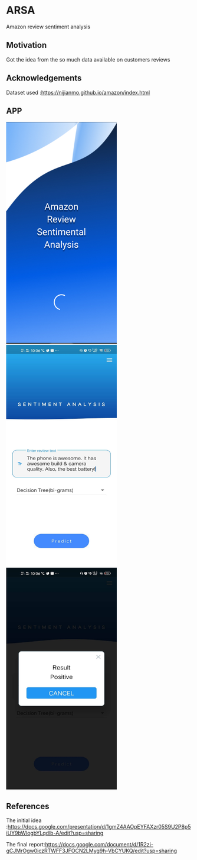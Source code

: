 # ARSA
Amazon review sentiment analysis

## Motivation
Got the idea from the so much data available on customers reviews 

## Acknowledgements
Dataset used :https://nijianmo.github.io/amazon/index.html

## APP
<img src="images/loading.png" width="300" height="600">
<img src="images/ui.jpg" width="300" height="600">
<img src="images/result.jpg" width="300" height="600">


## References

   The initial idea :https://docs.google.com/presentation/d/1gmZ4AAOpEYFAXzr05S9U2P8p5iUY9bWlogbYLqdlb-A/edit?usp=sharing

   The final report:https://docs.google.com/document/d/1R2zi-gCJMrOgw0iczRTWFF3JFOCN2LMyg9h-VbCYUKQ/edit?usp=sharing

